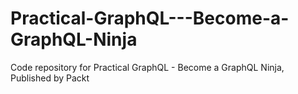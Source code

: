 


# Practical-GraphQL---Become-a-GraphQL-Ninja
Code repository for Practical GraphQL - Become a GraphQL Ninja, Published by Packt
